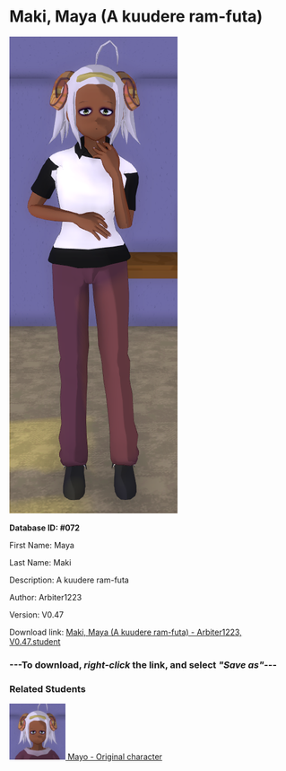 # Maki, Maya (A kuudere ram-futa)

<img src="Files/Maki, Maya (A kuudere ram-futa).png" title="Maki, Maya (A kuudere ram-futa) - Arbiter1223, V0.47">

**Database ID: #072**

First Name: Maya

Last Name: Maki

Description: A kuudere ram-futa

Author: Arbiter1223

Version: V0.47

Download link: <a href="https://raw.githubusercontent.com/Arbiter1223/Daigaku-Gurashi-Custom-Students/master/Students/Files/Maki%2C%20Maya%20(A%20kuudere%20ram-futa)%20-%20Arbiter1223%2C%20V0.47.student">Maki, Maya (A kuudere ram-futa) - Arbiter1223, V0.47.student</a>

### ---**To download, _right-click_ the link, and select _"Save as"_**---

### Related Students

<a href="Maki, Mayo (A kuudere with ram-horns).md"><img src="Files/Thumbs/Maki, Mayo (A kuudere with ram-horns).png" height="100" width="100" title="Maki, Mayo (A kuudere with ram-horns) - YamiToast, V0.47"></a><a href="Maki, Mayo (A kuudere with ram-horns).md"> Mayo - Original character</a>

